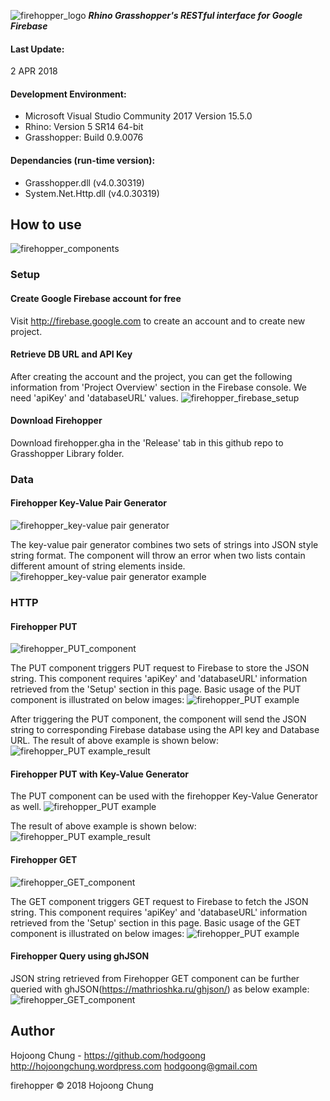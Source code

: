 ![firehopper_logo](https://github.com/hodgoong/firehopper/blob/master/Resources/firehopper_logo.jpg)
___Rhino Grasshopper's RESTful interface for Google Firebase___

#### Last Update:
2 APR 2018

#### Development Environment:
- Microsoft Visual Studio Community 2017 Version 15.5.0
- Rhino: Version 5 SR14 64-bit
- Grasshopper: Build 0.9.0076

#### Dependancies (run-time version):
- Grasshopper.dll (v4.0.30319)
- System.Net.Http.dll (v4.0.30319)

## How to use
![firehopper_components](https://github.com/hodgoong/firehopper/blob/master/Examples/firehopper_components_v1.0.0.0.PNG)

### Setup
#### Create Google Firebase account for free
Visit http://firebase.google.com to create an account and to create new project.

#### Retrieve DB URL and API Key
After creating the account and the project, you can get the following information from 'Project Overview' section in the Firebase console. We need 'apiKey' and 'databaseURL' values.
![firehopper_firebase_setup](https://github.com/hodgoong/firehopper/blob/master/Examples/firehopper_example_firebaseSetup.PNG)

#### Download Firehopper
Download firehopper.gha in the 'Release' tab in this github repo to Grasshopper Library folder.

### Data
#### Firehopper Key-Value Pair Generator
![firehopper_key-value pair generator](https://github.com/hodgoong/firehopper/blob/master/Resources/firehopper_icon_keyval.png)

The key-value pair generator combines two sets of strings into JSON style string format. The component will throw an error when two lists contain different amount of string elements inside. 
![firehopper_key-value pair generator example](https://github.com/hodgoong/firehopper/blob/master/Examples/firehopper_example_keyvalgen.PNG)

### HTTP
#### Firehopper PUT 
![firehopper_PUT_component](https://github.com/hodgoong/firehopper/blob/master/Resources/firehopper_icon_put.png)

The PUT component triggers PUT request to Firebase to store the JSON string. This component requires 'apiKey' and 'databaseURL' information retrieved from the 'Setup' section in this page. Basic usage of the PUT component is illustrated on below images:
![firehopper_PUT example](https://github.com/hodgoong/firehopper/blob/master/Examples/firehopper_example_put.PNG)

After triggering the PUT component, the component will send the JSON string to corresponding Firebase database using the API key and Database URL. The result of above example is shown below:
![firehopper_PUT example_result](https://github.com/hodgoong/firehopper/blob/master/Examples/firehopper_example_firebasePut.PNG)

#### Firehopper PUT with Key-Value Generator
The PUT component can be used with the firehopper Key-Value Generator as well.
![firehopper_PUT example](https://github.com/hodgoong/firehopper/blob/master/Examples/firehopper_example_keyvalgen+put.PNG)

The result of above example is shown below:
![firehopper_PUT example_result](https://github.com/hodgoong/firehopper/blob/master/Examples/firehopper_example_firebaseKeyValGen+put.PNG)

#### Firehopper GET
![firehopper_GET_component](https://github.com/hodgoong/firehopper/blob/master/Resources/firehopper_icon_get.png)

The GET component triggers GET request to Firebase to fetch the JSON string. This component requires 'apiKey' and 'databaseURL' information retrieved from the 'Setup' section in this page. Basic usage of the GET component is illustrated on below images:
![firehopper_PUT example](https://github.com/hodgoong/firehopper/blob/master/Examples/firehopper_example_get.PNG)

#### Firehopper Query using ghJSON
JSON string retrieved from Firehopper GET component can be further queried with ghJSON(https://mathrioshka.ru/ghjson/) as below example:
![firehopper_GET_component](https://github.com/hodgoong/firehopper/blob/master/Examples/firehopper_example_queryUsingGHJSON.PNG)

## Author
Hojoong Chung - https://github.com/hodgoong http://hojoongchung.wordpress.com hodgoong@gmail.com

firehopper © 2018 Hojoong Chung
